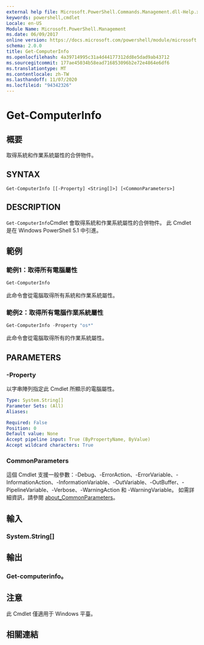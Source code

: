 ```yaml
---
external help file: Microsoft.PowerShell.Commands.Management.dll-Help.xml
keywords: powershell,cmdlet
Locale: en-US
Module Name: Microsoft.PowerShell.Management
ms.date: 06/09/2017
online version: https://docs.microsoft.com/powershell/module/microsoft.powershell.management/get-computerinfo?view=powershell-7.1&WT.mc_id=ps-gethelp
schema: 2.0.0
title: Get-ComputerInfo
ms.openlocfilehash: 4a39714995c31a4d44177312dd8e5dad9ab43712
ms.sourcegitcommit: 177ae45034b58ead716853096b2e72e4864e6df6
ms.translationtype: MT
ms.contentlocale: zh-TW
ms.lasthandoff: 11/07/2020
ms.locfileid: "94342326"
---
```

# Get-ComputerInfo

## 概要
取得系統和作業系統屬性的合併物件。

## SYNTAX

```
Get-ComputerInfo [[-Property] <String[]>] [<CommonParameters>]
```

## DESCRIPTION

`Get-ComputerInfo`Cmdlet 會取得系統和作業系統屬性的合併物件。
此 Cmdlet 是在 Windows PowerShell 5.1 中引進。

## 範例

### 範例1：取得所有電腦屬性

```powershell
Get-ComputerInfo
```

此命令會從電腦取得所有系統和作業系統屬性。

### 範例2：取得所有電腦作業系統屬性

```powershell
Get-ComputerInfo -Property "os*"
```

此命令會從電腦取得所有的作業系統屬性。

## PARAMETERS

### -Property

以字串陣列指定此 Cmdlet 所顯示的電腦屬性。

```yaml
Type: System.String[]
Parameter Sets: (All)
Aliases:

Required: False
Position: 0
Default value: None
Accept pipeline input: True (ByPropertyName, ByValue)
Accept wildcard characters: True
```

### CommonParameters

這個 Cmdlet 支援一般參數：-Debug、-ErrorAction、-ErrorVariable、-InformationAction、-InformationVariable、-OutVariable、-OutBuffer、-PipelineVariable、-Verbose、-WarningAction 和 -WarningVariable。 如需詳細資訊，請參閱 [about_CommonParameters](../Microsoft.PowerShell.Core/About/about_CommonParameters.md)。

## 輸入

### System.String[]

## 輸出

### Get-computerinfo。

## 注意

此 Cmdlet 僅適用于 Windows 平臺。

## 相關連結
